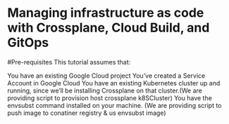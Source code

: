 # Managing infrastructure as code with Crossplane, Cloud Build, and GitOps

#Pre-requisites
This tutorial assumes that:

You have an existing Google Cloud project
You’ve created a Service Account in Google Cloud
You have an existing Kubernetes cluster up and running, since we’ll be installing Crossplane on that cluster.(We are providing script to provision host crossplane k8SCluster)
You have the envsubst command installed on your machine. (We are providing script to push image to conatiner registry & us envsubst image)
